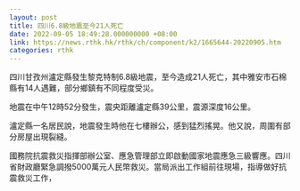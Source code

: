 ```yaml
---
layout: post
title: 四川6.8級地震至今21人死亡
date: 2022-09-05 18:49:28.000000000 +08:00
link: https://news.rthk.hk/rthk/ch/component/k2/1665644-20220905.htm
categories: rthk
---
```


四川甘孜州瀘定縣發生黎克特制6.8級地震，至今造成21人死亡，其中雅安市石棉縣有14人遇難，部分鄉鎮有不同程度受災。

地震在中午12時52分發生，震央距離瀘定縣39公里，震源深度16公里。

瀘定縣一名居民說，地震發生時他在七樓辦公，感到猛烈搖晃。他又說，周圍有部分房屋出現裂縫。 

國務院抗震救災指揮部辦公室、應急管理部立即啟動國家地震應急三級響應。四川省財政廳緊急調撥5000萬元人民幣救災。當局派出工作組前往現場，指導做好抗震救災工作，
